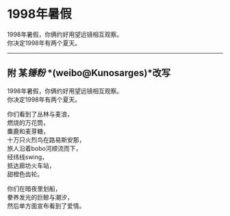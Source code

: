 # 1998年暑假

1998年暑假，你俩约好用望远镜相互观察。   
你决定1998年有两个夏天。

---
## 附 某*锤粉* *(weibo@Kunosarges)*改写

1998年暑假，你俩约好用望远镜相互观察。  
你决定1998年有两个夏天。

你们看到了丛林与麦浪，   
燃烧的万花筒，   
麋鹿和麦芽糖，   
十万只火烈鸟在路易斯安那，   
旅人沿着bobo河顺流而下，   
经纬线swing，    
抵达廊坊火车站，    
甜橙色齿轮。   

你们在暗夜里划船，   
豢养发光的巨鲸与潮汐，   
然后单方面宣布看到了爱情。   
